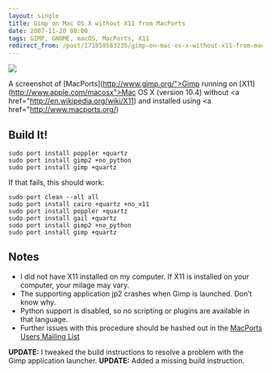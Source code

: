 ```yaml
---
layout: single
title: Gimp on Mac OS X without X11 from MacPorts
date: 2007-11-20 00:00
tags: GIMP, GNOME, macOS, MacPorts, X11
redirect_from: /post/171859583235/gimp-on-mac-os-x-without-x11-from-macports
---
```

[![](http://shyramblings.files.wordpress.com/2007/11/gimp.png?w=300)](http://shyramblings.files.wordpress.com/2007/11/gimp.png)

A screenshot of [MacPorts](http://www.gimp.org/">Gimp</a> running on [X11](http://www.apple.com/macosx">Mac OS X</a> (version 10.4) without <a href="http://en.wikipedia.org/wiki/X11) and installed using <a href="http://www.macports.org/)

## Build It!

```
sudo port install poppler +quartz
sudo port install gimp2 +no_python
sudo port install gimp +quartz
```

If that fails, this should work:

```
sudo port clean --all all
sudo port install cairo +quartz +no_x11
sudo port install poppler +quartz
sudo port install gail +quartz
sudo port install gimp2 +no_python
sudo port install gimp +quartz
```

## Notes

* I did not have X11 installed on my computer. If X11 is installed on your computer, your milage may vary.
* The supporting application jp2 crashes when Gimp is launched. Don&rsquo;t know why.
* Python support is disabled, so no scripting or plugins are available in that language.
* Further issues with this procedure should be hashed out in the [MacPorts Users Mailing List](http://lists.macosforge.org/mailman/listinfo/macports-users)

__UPDATE:__ I tweaked the build instructions to resolve a problem with the Gimp application launcher.
__UPDATE:__ Added a missing build instruction.
